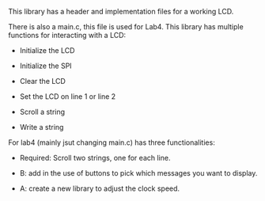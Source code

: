 This library has a header and implementation files for a working LCD.

There is also a main.c, this file is used for Lab4.
This library has multiple functions for interacting with a LCD:

 - Initialize the LCD

 - Initialize the SPI

 - Clear the LCD

 - Set the LCD on line 1 or line 2

 - Scroll a string

 - Write a string

For lab4 (mainly jsut changing main.c) has three functionalities:

 - Required: Scroll two strings, one for each line.

 - B: add in the use of buttons to pick which messages you want to display.

 - A: create a new library to adjust the clock speed.
